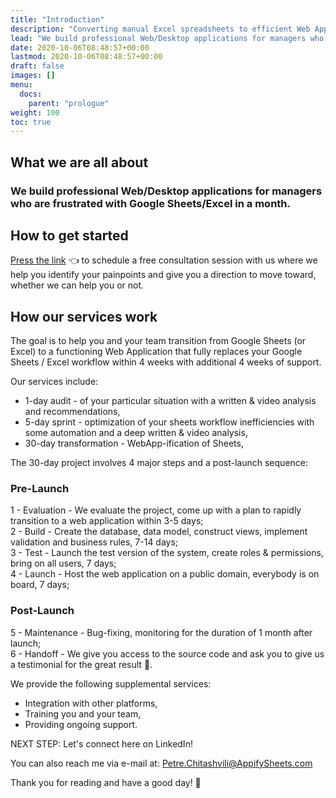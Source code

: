 ```yaml
---
title: "Introduction"
description: "Converting manual Excel spreadsheets to efficient Web Applications"
lead: "We build professional Web/Desktop applications for managers who are frustrated with Google Sheets/Excel in a month."
date: 2020-10-06T08:48:57+00:00
lastmod: 2020-10-06T08:48:57+00:00
draft: false
images: []
menu:
  docs:
    parent: "prologue"
weight: 100
toc: true
---
```


## What we are all about

### We build professional Web/Desktop applications for managers who are frustrated with Google Sheets/Excel in a month.

## How to get started

[Press the link](http://calendar.com/appify-sheets) 👈 to schedule a free consultation session with us where we help you identify your painpoints and give you a direction to move toward, whether we can help you or not.

## How our services work

The goal is to help you and your team transition from Google Sheets (or Excel) to a functioning Web Application that fully replaces your Google Sheets / Excel workflow within 4 weeks with additional 4 weeks of support.

Our services include:

- 1-day audit - of your particular situation with a written & video analysis and recommendations,
- 5-day sprint - optimization of your sheets workflow inefficiencies with some automation and a deep written & video analysis,
- 30-day transformation - WebApp-ification of Sheets,

The 30-day project involves 4 major steps and a post-launch sequence:

### Pre-Launch

1 - Evaluation - We evaluate the project, come up with a plan to rapidly transition to a web application within 3-5 days;  
2 - Build - Create the database, data model, construct views, implement validation and business rules, 7-14 days;  
3 - Test - Launch the test version of the system, create roles & permissions, bring on all users, 7 days;  
4 - Launch - Host the web application on a public domain, everybody is on board, 7 days;  

### Post-Launch

5 - Maintenance - Bug-fixing, monitoring for the duration of 1 month after launch;  
6 - Handoff - We give you access to the source code and ask you to give us a testimonial for the great result 🙂.  

We provide the following supplemental services:

- Integration with other platforms,
- Training you and your team,
- Providing ongoing support.

NEXT STEP: Let's connect here on LinkedIn!

You can also reach me via e-mail at:
Petre.Chitashvili@AppifySheets.com

Thank you for reading and have a good day! 🙂

